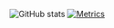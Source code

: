 ![GitHub stats](https://github-readme-stats.vercel.app/api?username=justadoll&show_icons=true&theme=city_lights)
[![Metrics](https://metrics.lecoq.io/justadoll?template=classic&isocalendar=1&languages=1&lines=1&notable=1&isocalendar.duration=full-year&languages.limit=8&languages.sections=most-used&languages.colors=github&languages.threshold=0%25&languages.indepth=false&languages.recent.load=300&languages.recent.days=14&notable.repositories=false&config.timezone=Asia%2FShanghai&base.metadata=0)](https://github.com/justadoll)